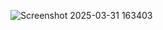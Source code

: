 
![Screenshot 2025-03-31 163403](https://github.com/user-attachments/assets/9be8a0aa-b96d-459d-aab4-4fecf338075c)
